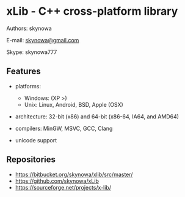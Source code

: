 # xLib - C++ cross-platform library

Authors: skynowa

E-mail:  skynowa@gmail.com

Skype:   skynowa777

## Features

- platforms:

    - Windows: (XP >)
    - Unix: Linux, Android, BSD, Apple (OSX)

- architecture: 32-bit (x86) and 64-bit (x86-64, IA64, and AMD64)
- compilers: MinGW, MSVC, GCC, Clang
- unicode support

## Repositories

- https://bitbucket.org/skynowa/xlib/src/master/
- https://github.com/skynowa/xLib
- https://sourceforge.net/projects/x-lib/
